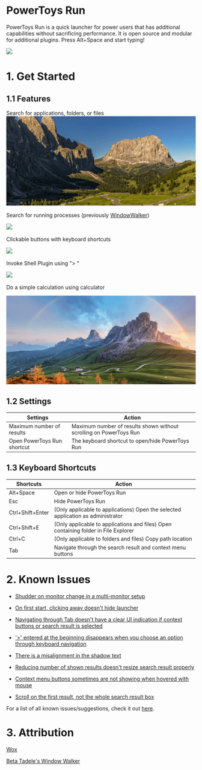# PowerToys Run
PowerToys Run is a quick launcher for power users that has additional
capabilities without sacrificing performance. It is open source and
modular for additional plugins. Press Alt+Space and start typing!

![](/src/modules/launcher/images/QuickStart.gif)

# 1\. Get Started 
## 1\.1 Features
Search for applications, folders, or files
![](/src/modules/launcher/images/Features.gif)

Search for running processes (previously
[WindowWalker](https://github.com/betsegaw/windowwalker/))

![](/src/modules/launcher/images/FeaturesWindowWalker.gif)

Clickable buttons with keyboard shortcuts

![](/src/modules/launcher/images/FeaturesButtons.gif)

Invoke Shell Plugin using "\> "

![](/src/modules/launcher/images/FeaturesShell.gif)

Do a simple calculation using calculator

![](/src/modules/launcher/images/FeaturesCalculator.gif)

## 1\.2 Settings 
  | **Settings**   |               **Action** |
  | --------------- | ------------------------------------------------------------------------------- |
  | Maximum number of results  |   Maximum number of results shown without scrolling on PowerToys Run |
  | Open PowerToys Run shortcut |  The keyboard shortcut to open/hide PowerToys Run |

## 1\.3 Keyboard Shortcuts
  | **Shortcuts**   |   **Action** |
  | ------------------ | ---------------------------------------------------------------------------------|
  | Alt+Space |         Open or hide PowerToys Run |
  | Esc |               Hide PowerToys Run |
  | Ctrl+Shift+Enter |  (Only applicable to applications) Open the selected application as administrator |
  | Ctrl+Shift+E |      (Only applicable to applications and files) Open containing folder in File Explorer |
  | Ctrl+C |            (Only applicable to folders and files) Copy path location |
  | Tab |               Navigate through the search result and context menu buttons |

# 2\. Known Issues

-   [Shudder on monitor change in a multi-monitor setup](https://github.com/microsoft/PowerToys/issues/3018)

-   [On first start, clicking away doesn't hide launcher](https://github.com/microsoft/PowerToys/issues/2973)

-   [Navigating through Tab doesn't have a clear UI indication if context buttons or search result is selected](https://github.com/microsoft/PowerToys/issues/2559)

-   ['\>' entered at the beginning disappears when you choose an option through keyboard navigation](https://github.com/microsoft/PowerToys/issues/2576)

-   [There is a misalignment in the shadow text](https://github.com/microsoft/PowerToys/issues/2494)

- [Reducing number of shown results doesn't resize search result properly](https://github.com/microsoft/PowerToys/issues/2456)

-   [Context menu buttons sometimes are not showing when hovered with mouse](https://github.com/microsoft/PowerToys/issues/2420)

- [Scroll on the first result, not the whole search result box](https://github.com/microsoft/PowerToys/issues/2306)

For a list of all known issues/suggestions, check it out
[here](https://github.com/microsoft/PowerToys/issues?q=is%3Aopen+is%3Aissue+label%3AProduct-Launcher).

# 3\. Attribution

[Wox](https://github.com/Wox-launcher/Wox/)

[Beta Tadele's Window Walker](https://github.com/Wox-launcher/Wox/)
